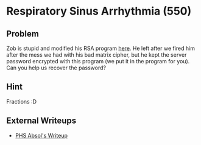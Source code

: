 # Respiratory Sinus Arrhythmia (550)

## Problem

Zob is stupid and modified his RSA program [here](files/rsa3.java). He left after we fired him after the mess we had with his bad matrix cipher, but he kept the server password encrypted with this program (we put it in the program for you). Can you help us recover the password?

## Hint

Fractions :D

## External Writeups

* [PHS Absol's Writeup](https://github.com/MegaAbsol/EasyCTF-2015-Writeups/blob/master/Respiratory%20Sinus%20Arrhythmia%20-%20550.md)
